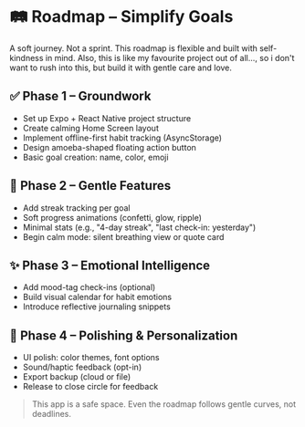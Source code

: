 # 🛤️ Roadmap – Simplify Goals

A soft journey. Not a sprint. This roadmap is flexible and built with self-kindness in mind.
Also, this is like my favourite project out of all..., so i don't want to rush into this, but build it with gentle care and love.

## ✅ Phase 1 – Groundwork
- Set up Expo + React Native project structure
- Create calming Home Screen layout
- Implement offline-first habit tracking (AsyncStorage)
- Design amoeba-shaped floating action button
- Basic goal creation: name, color, emoji

## 🌿 Phase 2 – Gentle Features
- Add streak tracking per goal
- Soft progress animations (confetti, glow, ripple)
- Minimal stats (e.g., "4-day streak", "last check-in: yesterday")
- Begin calm mode: silent breathing view or quote card

## ✨ Phase 3 – Emotional Intelligence
- Add mood-tag check-ins (optional)
- Build visual calendar for habit emotions
- Introduce reflective journaling snippets

## 🌈 Phase 4 – Polishing & Personalization
- UI polish: color themes, font options
- Sound/haptic feedback (opt-in)
- Export backup (cloud or file)
- Release to close circle for feedback

> This app is a safe space. Even the roadmap follows gentle curves, not deadlines.
